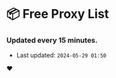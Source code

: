 # :package: Free Proxy List
### Updated every 15 minutes.

- Last updated: `2024-05-29 01:50`

:heart:
